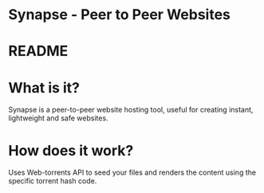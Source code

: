 # Synapse - Peer to Peer Websites 

# README 

# What is it? 
Synapse is a peer-to-peer website hosting tool, useful for creating instant, lightweight and safe websites.

# How does it work?
Uses Web-torrents API to seed your files and renders the content using the specific torrent hash code. 

